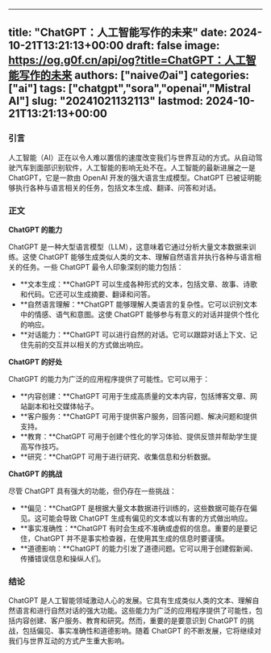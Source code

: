 
---
title: "ChatGPT：人工智能写作的未来"
date: 2024-10-21T13:21:13+00:00
draft: false
image: https://og.g0f.cn/api/og?title=ChatGPT：人工智能写作的未来
authors: ["naiveのai"]
categories: ["ai"]
tags: ["chatgpt","sora","openai","Mistral AI"]
slug: "20241021132113"
lastmod: 2024-10-21T13:21:13+00:00
---
### 引言

人工智能（AI）正在以令人难以置信的速度改变我们与世界互动的方式。从自动驾驶汽车到面部识别软件，人工智能的影响无处不在。人工智能的最新进展之一是 ChatGPT，它是一款由 OpenAI 开发的强大语言生成模型。ChatGPT 已被证明能够执行各种与语言相关的任务，包括文本生成、翻译、问答和对话。

### 正文

**ChatGPT 的能力**

ChatGPT 是一种大型语言模型（LLM），这意味着它通过分析大量文本数据来训练。这使 ChatGPT 能够生成类似人类的文本、理解自然语言并执行各种与语言相关的任务。一些 ChatGPT 最令人印象深刻的能力包括：

- **文本生成：**ChatGPT 可以生成各种形式的文本，包括文章、故事、诗歌和代码。它还可以生成摘要、翻译和问答。
- **自然语言理解：**ChatGPT 能够理解人类语言的复杂性。它可以识别文本中的情感、语气和意图。这使 ChatGPT 能够参与有意义的对话并提供个性化的响应。
- **对话能力：**ChatGPT 可以进行自然的对话。它可以跟踪对话上下文、记住先前的交互并以相关的方式做出响应。

**ChatGPT 的好处**

ChatGPT 的能力为广泛的应用程序提供了可能性。它可以用于：

- **内容创建：**ChatGPT 可用于生成高质量的文本内容，包括博客文章、网站副本和社交媒体帖子。
- **客户服务：**ChatGPT 可用于提供客户服务，回答问题、解决问题和提供支持。
- **教育：**ChatGPT 可用于创建个性化的学习体验、提供反馈并帮助学生提高写作技巧。
- **研究：**ChatGPT 可用于进行研究、收集信息和分析数据。

**ChatGPT 的挑战**

尽管 ChatGPT 具有强大的功能，但仍存在一些挑战：

- **偏见：**ChatGPT 是根据大量文本数据进行训练的，这些数据可能存在偏见。这可能会导致 ChatGPT 生成有偏见的文本或以有害的方式做出响应。
- **事实准确性：**ChatGPT 有时会生成不准确或虚假的信息。重要的是要记住，ChatGPT 并不是事实检查器，在使用其生成的信息时要谨慎。
- **道德影响：**ChatGPT 的能力引发了道德问题。它可以用于创建假新闻、传播错误信息和操纵人们。

### 结论

ChatGPT 是人工智能领域激动人心的发展。它具有生成类似人类的文本、理解自然语言和进行自然对话的强大功能。这些能力为广泛的应用程序提供了可能性，包括内容创建、客户服务、教育和研究。然而，重要的是要意识到 ChatGPT 的挑战，包括偏见、事实准确性和道德影响。随着 ChatGPT 的不断发展，它将继续对我们与世界互动的方式产生重大影响。